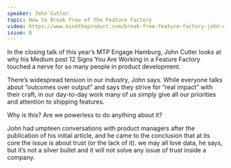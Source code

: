 ```yaml
---
speaker: John Cutler
topic: How to Break Free of the Feature Factory
video: https://www.mindtheproduct.com/break-free-feature-factory-john-cutler/
issue: 6
---
```


In the closing talk of this year’s MTP Engage Hamburg, John Cutler looks at why his Medium post 12 Signs You Are Working in a Feature Factory touched a nerve for so many people in product development.

There’s widespread tension in our industry, John says. While everyone talks about “outcomes over output” and says they strive for “real impact” with their craft, in our day-to-day work many of us simply give all our priorities and attention to shipping features.

Why is this? Are we powerless to do anything about it?

John had umpteen conversations with product managers after the publication of his initial article, and he came to the conclusion that at its core the issue is about trust (or the lack of it). we may all love data, he says, but it’s not a silver bullet and it will not solve any issue of trust inside a company.

